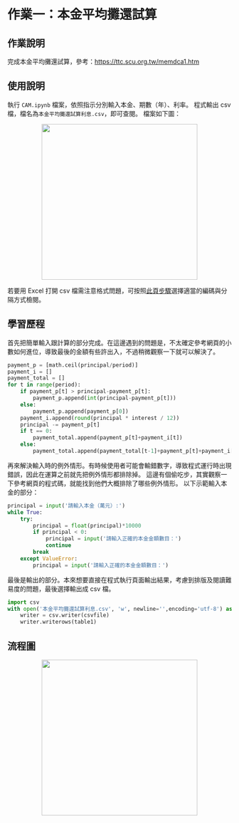 作業一：本金平均攤還試算
===

## 作業說明
完成本金平均攤還試算，參考：https://ttc.scu.org.tw/memdca1.htm
## 使用說明

執行 ``CAM.ipynb`` 檔案，依照指示分別輸入本金、期數（年）、利率。
程式輸出 csv 檔，檔名為``本金平均攤還試算利息.csv``，即可查閱。
檔案如下圖：

<p align="center">
<img src="https://i.imgur.com/Jl37vPq.png" width="350" >
</p>

若要用 Excel 打開 csv 檔需注意格式問題，可按照[此頁步驟](https://www.managertoday.com.tw/articles/view/55615)選擇適當的編碼與分隔方式檢閱。


## 學習歷程

首先把簡單輸入跟計算的部分完成。在這邊遇到的問題是，不太確定參考網頁的小數如何進位，導致最後的金額有些許出入，不過稍微觀察一下就可以解決了。

```python
payment_p = [math.ceil(principal/period)]
payment_i = []
payment_total = []
for t in range(period):
    if payment_p[t] > principal-payment_p[t]:
        payment_p.append(int(principal-payment_p[t]))
    else: 
        payment_p.append(payment_p[0])
    payment_i.append(round(principal * interest / 12))
    principal -= payment_p[t]
    if t == 0:
        payment_total.append(payment_p[t]+payment_i[t])
    else:
        payment_total.append(payment_total[t-1]+payment_p[t]+payment_i[t])
```

再來解決輸入時的例外情形。有時候使用者可能會輸錯數字，導致程式運行時出現錯誤，因此在運算之前就先把例外情形都排除掉。
這邊有個偷吃步，其實觀察一下參考網頁的程式碼，就能找到他們大概排除了哪些例外情形。
以下示範輸入本金的部分：

```python
principal = input('請輸入本金（萬元）:')
while True:
    try:
        principal = float(principal)*10000
        if principal < 0:
            principal = input('請輸入正確的本金金額數目：')
            continue
        break
    except ValueError:
        principal = input('請輸入正確的本金金額數目：')
```

最後是輸出的部分。本來想要直接在程式執行頁面輸出結果，考慮到排版及閱讀難易度的問題，最後選擇輸出成 csv 檔。

```python
import csv
with open('本金平均攤還試算利息.csv', 'w', newline='',encoding='utf-8') as csvfile:
    writer = csv.writer(csvfile)
    writer.writerows(table1)
```

## 流程圖

<p align="center">
<img src="https://i.imgur.com/NIKZC3S.png" width="350" >
</p>
